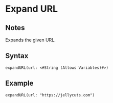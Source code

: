 # Expand URL
## Notes
Expands the given URL.
## Syntax
```
expandURL(url: <#String (Allows Variables)#>)
```
## Example
```
expandURL(url: "https://jellycuts.com")
```